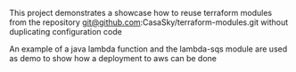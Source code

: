 This project demonstrates a showcase how to reuse terraform modules from the repository git@github.com:CasaSky/terraform-modules.git without duplicating configuration code

An example of a java lambda function and the lambda-sqs module are used as demo to show how a deployment to aws can be done

